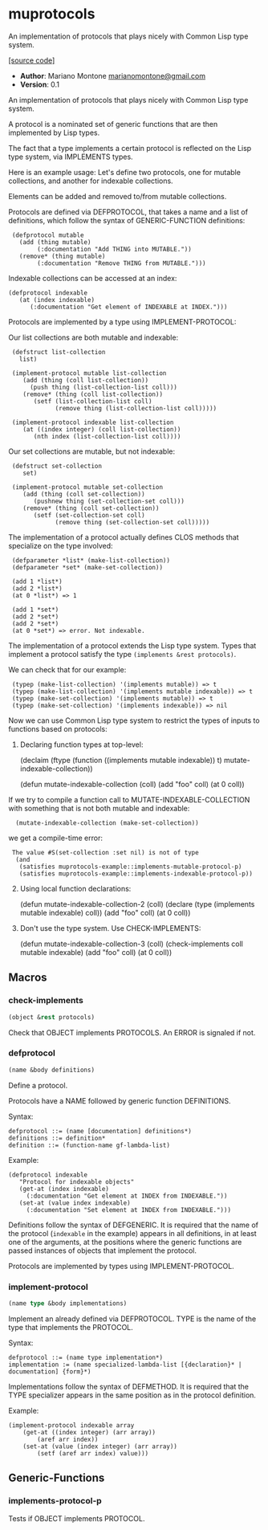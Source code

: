 # muprotocols

An implementation of protocols that plays nicely with Common Lisp type system.

[[source code]](../muprotocols.lisp)

- **Author**: Mariano Montone <marianomontone@gmail.com>
- **Version**: 0.1


 An implementation of protocols that plays nicely with Common Lisp type system.

 A protocol is a nominated set of generic functions that are then implemented by Lisp types.

 The fact that a type implements a certain protocol is reflected on the Lisp type system, via IMPLEMENTS types.

 Here is an example usage:
 Let's define two protocols, one for mutable collections, and another for indexable collections.

 Elements can be added and removed to/from mutable collections.

 Protocols are defined via DEFPROTOCOL, that takes a name and a list of definitions, which follow the syntax of GENERIC-FUNCTION definitions:

     (defprotocol mutable
       (add (thing mutable)
            (:documentation "Add THING into MUTABLE."))
       (remove* (thing mutable)
            (:documentation "Remove THING from MUTABLE.")))

 Indexable collections can be accessed at an index:

    (defprotocol indexable
       (at (index indexable)
          (:documentation "Get element of INDEXABLE at INDEX.")))

 Protocols are implemented by a type using IMPLEMENT-PROTOCOL:

 Our list collections are both mutable and indexable:

     (defstruct list-collection
       list)

     (implement-protocol mutable list-collection
        (add (thing (coll list-collection))
          (push thing (list-collection-list coll)))
        (remove* (thing (coll list-collection))
           (setf (list-collection-list coll)
                 (remove thing (list-collection-list coll)))))

     (implement-protocol indexable list-collection
        (at ((index integer) (coll list-collection))
           (nth index (list-collection-list coll))))

 Our set collections are mutable, but not indexable:

     (defstruct set-collection
        set)

     (implement-protocol mutable set-collection
        (add (thing (coll set-collection))
           (pushnew thing (set-collection-set coll)))
        (remove* (thing (coll set-collection))
           (setf (set-collection-set coll)
                 (remove thing (set-collection-set coll)))))

 The implementation of a protocol actually defines CLOS methods that specialize on the type involved:

     (defparameter *list* (make-list-collection))
     (defparameter *set* (make-set-collection))

     (add 1 *list*)
     (add 2 *list*)
     (at 0 *list*) => 1

     (add 1 *set*)
     (add 2 *set*)
     (add 2 *set*)
     (at 0 *set*) => error. Not indexable.

 The implementation of a protocol extends the Lisp type system.
 Types that implement a protocol satisfy the type `(implements &rest protocols)`.

 We can check that for our example:

     (typep (make-list-collection) '(implements mutable)) => t
     (typep (make-list-collection) '(implements mutable indexable)) => t
     (typep (make-set-collection) '(implements mutable)) => t
     (typep (make-set-collection) '(implements indexable)) => nil

 Now we can use Common Lisp type system to restrict the types of inputs to functions based on protocols:

 1) Declaring function types at top-level:

      (declaim (ftype (function ((implements mutable indexable)) t)
                     mutate-indexable-collection))

      (defun mutate-indexable-collection (coll)
         (add "foo" coll)
         (at 0 coll))

 If we try to compile a function call to MUTATE-INDEXABLE-COLLECTION with something that is not both mutable and indexable:

      (mutate-indexable-collection (make-set-collection))

 we get a compile-time error:

     The value #S(set-collection :set nil) is not of type
      (and
       (satisfies muprotocols-example::implements-mutable-protocol-p)
       (satisfies muprotocols-example::implements-indexable-protocol-p))

 2) Using local function declarations:

     (defun mutate-indexable-collection-2 (coll)
         (declare (type (implements mutable indexable) coll))
         (add "foo" coll)
         (at 0 coll))

 3) Don't use the type system. Use CHECK-IMPLEMENTS:

      (defun mutate-indexable-collection-3 (coll)
         (check-implements coll mutable indexable)
         (add "foo" coll)
         (at 0 coll))



## Macros
### check-implements

```lisp
(object &rest protocols)
```

Check that OBJECT implements PROTOCOLS.
An ERROR is signaled if not.





### defprotocol

```lisp
(name &body definitions)
```

Define a protocol.



Protocols have a NAME followed by generic function DEFINITIONS.

Syntax:

    defprotocol ::= (name [documentation] definitions*)
    definitions ::= definition*
    definition ::= (function-name gf-lambda-list)

Example:

    (defprotocol indexable
       "Protocol for indexable objects"
       (get-at (index indexable)
         (:documentation "Get element at INDEX from INDEXABLE."))
       (set-at (value index indexable)
         (:documentation "Set element at INDEX from INDEXABLE.")))

Definitions follow the syntax of DEFGENERIC.
It is required that the name of the protocol (`indexable` in the example)
appears in all definitions, in at least one of the arguments, at the positions where the generic functions are passed instances of objects that implement the protocol.

Protocols are implemented by types using IMPLEMENT-PROTOCOL.

### implement-protocol

```lisp
(name type &body implementations)
```

Implement an already defined via DEFPROTOCOL.
TYPE is the name of the type that implements the PROTOCOL.



Syntax:

    defprotocol ::= (name type implementation*)
    implementation := (name specialized-lambda-list [{declaration}* | documentation] {form}*)

Implementations follow the syntax of DEFMETHOD. It is required that the TYPE specializer appears in the same position as in the protocol definition.

Example:

    (implement-protocol indexable array
        (get-at ((index integer) (arr array))
            (aref arr index))
        (set-at (value (index integer) (arr array))
            (setf (aref arr index) value)))

## Generic-Functions
### implements-protocol-p
Tests if OBJECT implements PROTOCOL.

